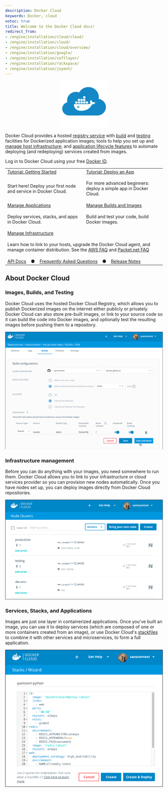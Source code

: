 ```yaml
---
description: Docker Cloud
keywords: Docker, cloud
notoc: true
title: Welcome to the Docker Cloud docs!
redirect_from:
- /engine/installation/cloud/cloud/
- /engine/installation/cloud/
- /engine/installation/cloud/overview/
- /engine/installation/google/
- /engine/installation/softlayer/
- /engine/installation/rackspace/
- /engine/installation/joyent/
---
```


<center>
<div class="whale"><a href="https://cloud.docker.com/" target="_blank" class="_"><img src="images/Docker-Cloud-Blue.svg" height="150" width="150" fill="#1488C6" alt="Docker Cloud logo" title="Let's go! Click to go to Docker Cloud." float="right"></a></div>
</center>

Docker Cloud provides a hosted [registry service](builds/repos.md) with
[build](builds/automated-build.md) and [testing](builds/automated-testing.md)
facilities for Dockerized application images; tools to help you set up and
[manage host infrastructure](infrastructure/); and [application lifecycle features](apps/) to automate deploying (and redeploying) services created from
images.

Log in to Docker Cloud using your free [Docker ID](../docker-id/).

<table class="tg">
  <tr>
    <td class="bluebar" width="50%"><a href="getting-started/index.md">Tutorial: Getting Started</a></td>
    <td class="bluebar" width="50%"><a href="getting-started/deploy-app/index.md">Tutorial: Deploy an App</a></td>
  </tr>
  <tr>
    <td class="plain" width="50%"><p>Start here! Deploy your first node and service in Docker Cloud.</p></td>
    <td class="plain" width="50%"><p>For more advanced beginners: deploy a simple app in Docker Cloud.</p></td>
  </tr>
  <tr>
    <td class="bluebar" width="50%"><a href="apps/index.md">Manage Applications</a></td>
    <td class="bluebar" width="50%"><a href="builds/index.md">Manage Builds and Images</a></td>
  </tr>
  <tr>
    <td class="plain" width="50%"><p>Deploy services, stacks, and apps in Docker Cloud.</p></td>
    <td class="plain" width="50%"><p>Build and test your code, build Docker images.</p></td>
  </tr>
  <tr>
    <td class="bluebar" colspan="2"><a href="infrastructure/index.md">Manage Infrastructure</a></td>
  </tr>
  <tr>
    <td class="plain" colspan="2"><p>Learn how to link to your hosts, upgrade the Docker Cloud agent, and manage container distribution. See the <a href="infrastructure/cloud-on-aws-faq.md">AWS FAQ</a> and <a href="infrastructure/cloud-on-packet.net-faq.md">Packet.net FAQ</a></p></td>
  </tr>
  <tr>
    <td class="bluebar" colspan="2"> <a href="/apidocs/docker-cloud/">API Docs</a> &nbsp;&nbsp; ● &nbsp;&nbsp; <a href="docker-errors-faq.md">Frequently Asked Questions</a> &nbsp;&nbsp; ● &nbsp;&nbsp; <a href="https://forums.docker.com/c/docker-cloud/release-notes">Release Notes</a></td>
  </tr>
</table>

## About Docker Cloud

### Images, Builds, and Testing

Docker Cloud uses the hosted Docker Cloud Registry, which allows you to publish
Dockerized images on the internet either publicly or privately. Docker Cloud can
also store pre-built images, or link to your source code so it can build the
code into Docker images, and optionally test the resulting images before pushing
them to a repository.

![](images/cloud-build.png)

### Infrastructure management

Before you can do anything with your images, you need somewhere to run them.
Docker Cloud allows you to link to your infrastructure or cloud services
provider so you can provision new nodes automatically. Once you have nodes set
up, you can deploy images directly from Docker Cloud repositories.

![](images/cloud-clusters.png)

### Services, Stacks, and Applications

Images are just one layer in containerized applications. Once you've built an
image, you can use it to deploy services (which are composed of one or more
containers created from an image), or use Docker Cloud's
[stackfiles](apps/stacks.md) to combine it with other services and
microservices, to form a full application.

![](images/cloud-stack.png)
